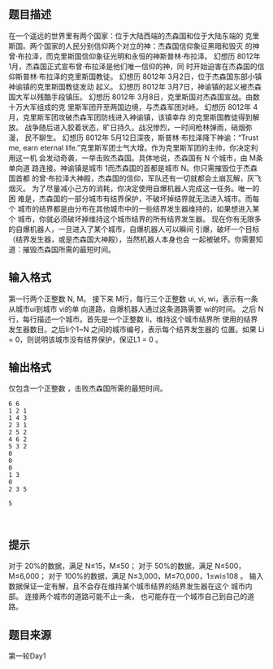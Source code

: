 


## 题目描述
在一个遥远的世界里有两个国家：位于大陆西端的杰森国和位于大陆东端的
克里斯国。两个国家的人民分别信仰两个对立的神：杰森国信仰象征黑暗和毁灭
的神曾·布拉泽，而克里斯国信仰象征光明和永恒的神斯普林·布拉泽。 
幻想历 8012年 1月，杰森国正式宣布曾·布拉泽是他们唯一信仰的神，同
时开始迫害在杰森国的信仰斯普林·布拉泽的克里斯国教徒。 
幻想历 8012年 3月2日，位于杰森国东部小镇神谕镇的克里斯国教徒发动
起义。 
幻想历 8012年 3月7日，神谕镇的起义被杰森国大军以残酷手段镇压。 
幻想历 8012年 3月8日，克里斯国对杰森国宣战。由数十万大军组成的克
里斯军团开至两国边境，与杰森军团对峙。 
幻想历 8012年 4月，克里斯军团攻破杰森军团防线进入神谕镇，该镇幸存
的克里斯国教徒得到解放。 
战争随后进入胶着状态，旷日持久。战况惨烈，一时间枪林弹雨，硝烟弥漫，
民不聊生。 
幻想历 8012年 5月12日深夜，斯普林·布拉泽降下神谕：“Trust me, earn 
eternal life.”克里斯军团士气大增。作为克里斯军团的主帅，你决定利用这一机
会发动奇袭，一举击败杰森国。具体地说，杰森国有 N 个城市，由 M条单向道
路连接。神谕镇是城市 1而杰森国的首都是城市 N。你只需摧毁位于杰森国首都
的曾·布拉泽大神殿，杰森国的信仰，军队还有一切就都会土崩瓦解，灰飞烟灭。 
为了尽量减小己方的消耗，你决定使用自爆机器人完成这一任务。唯一的困
难是，杰森国的一部分城市有结界保护，不破坏掉结界就无法进入城市。而每个
城市的结界都是由分布在其他城市中的一些结界发生器维持的，如果想进入某个
城市，你就必须破坏掉维持这个城市结界的所有结界发生器。 
现在你有无限多的自爆机器人，一旦进入了某个城市，自爆机器人可以瞬间
引爆，破坏一个目标（结界发生器，或是杰森国大神殿），当然机器人本身也会
一起被破坏。你需要知道：摧毁杰森国所需的最短时间。 
## 输入格式
第一行两个正整数 N, M。 
接下来 M行，每行三个正整数 ui, vi, wi，表示有一条从城市ui到城市 vi的单
向道路，自爆机器人通过这条道路需要 wi的时间。 
之后 N 行，每行描述一个城市。首先是一个正整数 li，维持这个城市结界所
使用的结界发生器数目。之后li个1~N 之间的城市编号，表示每个结界发生器的
位置。如果 Li = 0，则说明该城市没有结界保护，保证L1 = 0  。 
## 输出格式
仅包含一个正整数 ，击败杰森国所需的最短时间。 

```input1
6 6 
1 2 1 
1 4 3 
2 3 1 
2 5 2 
4 6 2 
5 3 2 
0 
0 
0 
1 3 
0 
2 3 5 

```

```output1
5

 
```

## 提示
对于 20%的数据，满足 N≤15，M≤50； 
对于 50%的数据，满足 N≤500，M≤6,000； 
对于 100%的数据，满足 N≤3,000，M≤70,000，1≤wi≤108
。 
输入数据保证一定有解，且不会存在维持某个城市结界的结界发生器在这个
城市内部。 
连接两个城市的道路可能不止一条， 也可能存在一个城市自己到自己的道路。
## 题目来源
第一轮Day1


